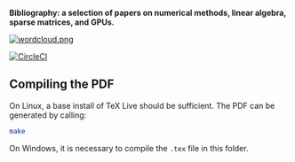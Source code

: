 **Bibliography: a selection of papers on numerical methods, linear algebra, sparse matrices, and GPUs.**

[![wordcloud.png](https://i.postimg.cc/Dyz1R7bj/wordcloud.png)](https://postimg.cc/WtQDkL8g)

[![CircleCI](https://circleci.com/gh/andpic/bibliography.svg?style=svg&circle-token=d689174ba4c58e3e57b11621c48611738cc7c75d)](https://circleci.com/gh/andpic/bibliography)

## Compiling the PDF

On Linux, a base install of TeX Live should be sufficient. The PDF can be generated by calling:
```bash
make
```

On Windows, it is necessary to compile the `.tex` file in this folder.
